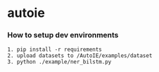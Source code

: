 # autoie

### How to setup dev environments
    1. pip install -r requirements
    2. upload datasets to /AutoIE/examples/dataset
    3. python ./example/ner_bilstm.py